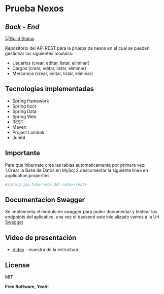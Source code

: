 # Prueba Nexos
## _Back - End_

[![Build Status](https://travis-ci.org/joemccann/dillinger.svg?branch=master)](https://travis-ci.org/joemccann/dillinger)

Repositorio del API REST para la prueba de nexos en el cual se pueden gestionar los siguientes modulos:

- Usuarios (crear, editar, listar, eliminar)
- Cargos (crear, editar, listar, eliminar)
- Mercancia (crear, editar, listar, eliminar)
## Tecnologias implementadas

- Spring framework
- Spring boot
- Spring Data
- Spring Web
- REST
- Maven
- Project Lombok
- Junit4


## Importante
Para que hibernate cree las tablas automaticamente por primera vez:
1.Crear la Base de Datos en MySql
2.descomentar la siguiente linea en application.properties

```sh
#spring.jpa.hibernate.ddl-auto=create
```

## Documentacion Swagger
Se implementa el modulo de swagger para poder documentar y testear los endpoints del aplicativo, 
una vez el backend este inicializado vamos a la Url [Swagger] 



## Video de presentación


- [Video] - muestra de la estructura

## License

MIT

**Free Software, Yeah!**

[Video]: <https://drive.google.com/file/d/1u6bGZ2va4X6tjvVddkW5r3OGU8fsBnJm/view?usp=sharing>
[Swagger]: <http://localhost:8080/swagger-ui.html>